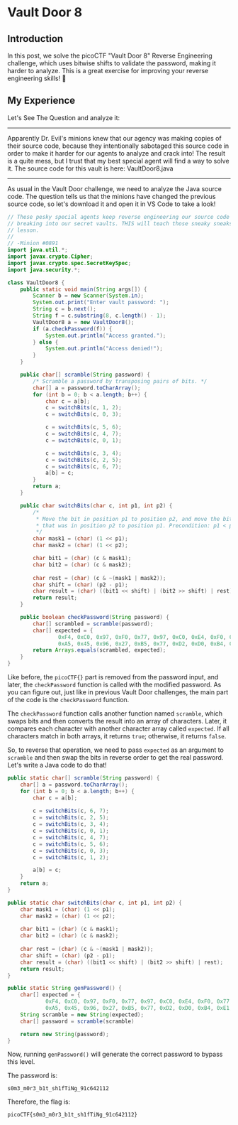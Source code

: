 # Vault Door 8

## Introduction
In this post, we solve the picoCTF "Vault Door 8" Reverse Engineering challenge, which uses bitwise shifts to validate the password, making it harder to analyze. This is a great exercise for improving your reverse engineering skills! 🚀

## My Experience
Let's See The Question and analyze it:

<hr/>
Apparently Dr. Evil's minions knew that our agency was making copies of their source code, because they intentionally sabotaged this source code in order to make it harder for our agents to analyze and crack into! The result is a quite mess, but I trust that my best special agent will find a way to solve it. The source code for this vault is here: VaultDoor8.java
<hr/>

As usual in the Vault Door challenge, we need to analyze the Java source code. The question tells us that the minions have changed the previous source code, so let's download it and open it in VS Code to take a look!

```Java
// These pesky special agents keep reverse engineering our source code and then
// breaking into our secret vaults. THIS will teach those sneaky sneaks a
// lesson.
//
// -Minion #0891
import java.util.*;
import javax.crypto.Cipher;
import javax.crypto.spec.SecretKeySpec;
import java.security.*;

class VaultDoor8 {
    public static void main(String args[]) {
        Scanner b = new Scanner(System.in);
        System.out.print("Enter vault password: ");
        String c = b.next();
        String f = c.substring(8, c.length() - 1);
        VaultDoor8 a = new VaultDoor8();
        if (a.checkPassword(f)) {
            System.out.println("Access granted.");
        } else {
            System.out.println("Access denied!");
        }
    }

    public char[] scramble(String password) {
        /* Scramble a password by transposing pairs of bits. */
        char[] a = password.toCharArray();
        for (int b = 0; b < a.length; b++) {
            char c = a[b];
            c = switchBits(c, 1, 2);
            c = switchBits(c, 0, 3);

            c = switchBits(c, 5, 6);
            c = switchBits(c, 4, 7);
            c = switchBits(c, 0, 1);

            c = switchBits(c, 3, 4);
            c = switchBits(c, 2, 5);
            c = switchBits(c, 6, 7);
            a[b] = c;
        }
        return a;
    }

    public char switchBits(char c, int p1, int p2) {
        /*
         * Move the bit in position p1 to position p2, and move the bit
         * that was in position p2 to position p1. Precondition: p1 < p2
         */ 
        char mask1 = (char) (1 << p1);
        char mask2 = (char) (1 << p2);

        char bit1 = (char) (c & mask1);
        char bit2 = (char) (c & mask2);
     
        char rest = (char) (c & ~(mask1 | mask2));
        char shift = (char) (p2 - p1);
        char result = (char) ((bit1 << shift) | (bit2 >> shift) | rest);
        return result;
    }

    public boolean checkPassword(String password) {
        char[] scrambled = scramble(password);
        char[] expected = {
                0xF4, 0xC0, 0x97, 0xF0, 0x77, 0x97, 0xC0, 0xE4, 0xF0, 0x77, 0xA4, 0xD0, 0xC5, 0x77, 0xF4, 0x86, 0xD0,
                0xA5, 0x45, 0x96, 0x27, 0xB5, 0x77, 0xD2, 0xD0, 0xB4, 0xE1, 0xC1, 0xE0, 0xD0, 0xD0, 0xE0 };
        return Arrays.equals(scrambled, expected);
    }
}
```

Like before, the `picoCTF{}` part is removed from the password input, and later, the `checkPassword` function is called with the modified password. As you can figure out, just like in previous Vault Door challenges, the main part of the code is the `checkPassword` function.

The `checkPassword` function calls another function named `scramble`, which swaps bits and then converts the result into an array of characters. Later, it compares each character with another character array called `expected`. If all characters match in both arrays, it returns `true`; otherwise, it returns `false`.

So, to reverse that operation, we need to pass `expected` as an argument to `scramble` and then swap the bits in reverse order to get the real password. Let's write a Java code to do that!

```Java
public static char[] scramble(String password) {
    char[] a = password.toCharArray();
    for (int b = 0; b < a.length; b++) {
        char c = a[b];
       
        c = switchBits(c, 6, 7);
        c = switchBits(c, 2, 5);
        c = switchBits(c, 3, 4);
        c = switchBits(c, 0, 1);
        c = switchBits(c, 4, 7);
        c = switchBits(c, 5, 6);
        c = switchBits(c, 0, 3);
        c = switchBits(c, 1, 2);

        a[b] = c;
    }
    return a;
}

public static char switchBits(char c, int p1, int p2) {
    char mask1 = (char) (1 << p1); 
    char mask2 = (char) (1 << p2); 
       
    char bit1 = (char) (c & mask1); 
    char bit2 = (char) (c & mask2); 
            
    char rest = (char) (c & ~(mask1 | mask2));
    char shift = (char) (p2 - p1);
    char result = (char) ((bit1 << shift) | (bit2 >> shift) | rest);
    return result;
}

public static String genPassword() {
    char[] expected = {
            0xF4, 0xC0, 0x97, 0xF0, 0x77, 0x97, 0xC0, 0xE4, 0xF0, 0x77, 0xA4, 0xD0, 0xC5, 0x77, 0xF4, 0x86, 0xD0,
            0xA5, 0x45, 0x96, 0x27, 0xB5, 0x77, 0xD2, 0xD0, 0xB4, 0xE1, 0xC1, 0xE0, 0xD0, 0xD0, 0xE0 };
    String scramble = new String(expected);
    char[] password = scramble(scramble)

    return new String(password);
}
```

Now, running `genPassword()` will generate the correct password to bypass this level.


The password is:
```
s0m3_m0r3_b1t_sh1fTiNg_91c642112
```

Therefore, the flag is:
```
picoCTF{s0m3_m0r3_b1t_sh1fTiNg_91c642112}
```

